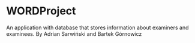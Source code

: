 # WORDProject
An application with database that stores information about examiners and examinees.
By Adrian Sarwiński and Bartek Górnowicz
